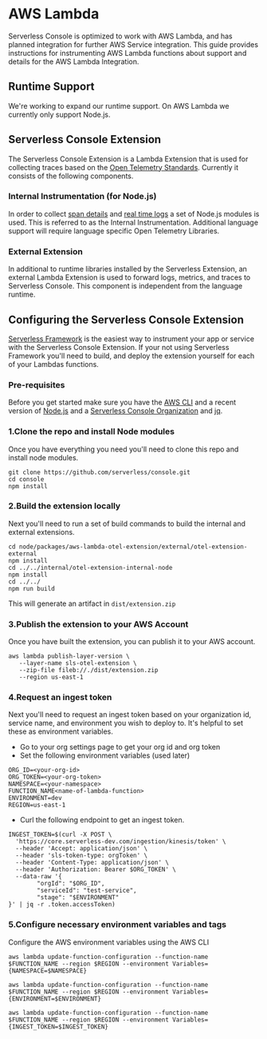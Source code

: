 <!--
title: AWS Lambda
menuText: AWS Lambda
description: An overview of the AWS Lambda Integration
menuOrder: 6
-->

# AWS Lambda

Serverless Console is optimized to work with AWS Lambda, and has planned integration
for further AWS Service integration. This guide provides instructions
for instrumenting AWS Lambda functions about support and details for the
AWS Lambda Integration.

## Runtime Support
We're working to expand our runtime support. 
On AWS Lambda we currently only support Node.js.

## Serverless Console Extension
The Serverless Console Extension is a Lambda Extension that is
used for collecting traces based on the
[Open Telemetry Standards](https://github.com/open-telemetry/opentelemetry-specification/blob/main/specification/trace/semantic_conventions/http.md#common-attributes). Currently
it consists of the following components.

### Internal Instrumentation (for Node.js)
In order to collect [span details](traces.md#spans) and [real time logs](logs.md#real-time-logging-in-dev-mode)
a set of Node.js modules is used. This is referred to as the Internal Instrumentation. 
Additional language support will require language specific Open Telemetry Libraries.

### External Extension
In additional to runtime libraries installed by the Serverless Extension, an external
Lambda Extension is used to forward logs, metrics, and traces to
Serverless Console. This component is independent from the language runtime.

## Configuring the Serverless Console Extension
[Serverless Framework](../index.md) is the easiest way to instrument your app or
service with the Serverless Console Extension. If your not using 
Serverless Framework you'll need to build, and deploy the extension 
yourself for each of your Lambdas functions. 

### Pre-requisites
Before you get started make sure you have the [AWS CLI](https://docs.aws.amazon.com/cli/latest/userguide/getting-started-install.html)
and a recent version of [Node.js](https://nodejs.dev/learn/how-to-install-nodejs) and a 
[Serverless Console Organization](https://console.serverless.com?ref_website=https%3A%2F%2Fwww.serverless.com%2Fconsole%2Fdocs%2F) and [jq](https://stedolan.github.io/jq/download/).

### 1.Clone the repo and install Node modules
Once you have everything you need you'll need to clone this repo
and install node modules.

```text
git clone https://github.com/serverless/console.git
cd console
npm install
```

### 2.Build the extension locally
Next you'll need to run a set of build commands to build
the internal and external extensions.

```
cd node/packages/aws-lambda-otel-extension/external/otel-extension-external
npm install
cd ../../internal/otel-extension-internal-node
npm install
cd ../../
npm run build
```
This will generate an artifact in `dist/extension.zip`

### 3.Publish the extension to your AWS Account
Once you have built the extension, you can publish it 
to your AWS account.

```text
aws lambda publish-layer-version \
   --layer-name sls-otel-extension \
   --zip-file fileb://./dist/extension.zip 
   --region us-east-1 
```

### 4.Request an ingest token
Next you'll need to request an ingest token based on your 
organization id, service name, and environment you wish to
deploy to. It's helpful to set these as environment variables.

* Go to your org settings page to get your org id and org token
* Set the following environment variables (used later)

```text
ORG_ID=<your-org-id> 
ORG_TOKEN=<your-org-token>
NAMESPACE=<your-namespace>
FUNCTION_NAME<name-of-lambda-function>
ENVIRONMENT=dev
REGION=us-east-1
```

*  Curl the following endpoint to get an ingest token.
```
INGEST_TOKEN=$(curl -X POST \
  'https://core.serverless-dev.com/ingestion/kinesis/token' \
  --header 'Accept: application/json' \
  --header 'sls-token-type: orgToken' \
  --header 'Content-Type: application/json' \
  --header 'Authorization: Bearer $ORG_TOKEN' \
  --data-raw '{
        "orgId": "$ORG_ID",
        "serviceId": "test-service",
        "stage": "$ENVIRONMENT"
}' | jq -r .token.accessToken)
```
### 5.Configure necessary environment variables and tags

Configure the AWS environment variables using the AWS CLI

```text
aws lambda update-function-configuration --function-name $FUNCTION_NAME --region $REGION --environment Variables= {NAMESPACE=$NAMESPACE}

aws lambda update-function-configuration --function-name $FUNCTION_NAME --region $REGION --environment Variables= {ENVIRONMENT=$ENVIRONMENT}

aws lambda update-function-configuration --function-name $FUNCTION_NAME --region $REGION --environment Variables= {INGEST_TOKEN=$INGEST_TOKEN}

```